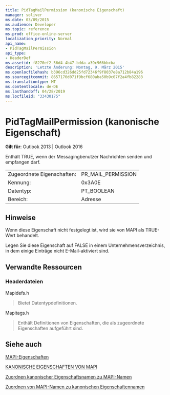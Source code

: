 ```yaml
---
title: PidTagMailPermission (kanonische Eigenschaft)
manager: soliver
ms.date: 03/09/2015
ms.audience: Developer
ms.topic: reference
ms.prod: office-online-server
localization_priority: Normal
api_name:
- PidTagMailPermission
api_type:
- HeaderDef
ms.assetid: f8270ef2-56d4-4b47-bdda-a39c966bbcba
description: 'Letzte Änderung: Montag, 9. März 2015'
ms.openlocfilehash: b396cd326dd25fd72346f9f8037e8a712b84a196
ms.sourcegitcommit: 8657170d071f9bcf680aba50b9c07f2a4fb82283
ms.translationtype: MT
ms.contentlocale: de-DE
ms.lasthandoff: 04/28/2019
ms.locfileid: "33430175"
---
```

# <a name="pidtagmailpermission-canonical-property"></a>PidTagMailPermission (kanonische Eigenschaft)

  
  
**Gilt für**: Outlook 2013 | Outlook 2016 
  
Enthält TRUE, wenn der Messagingbenutzer Nachrichten senden und empfangen darf. 
  
|||
|:-----|:-----|
|Zugeordnete Eigenschaften:  <br/> |PR_MAIL_PERMISSION  <br/> |
|Kennung:  <br/> |0x3A0E  <br/> |
|Datentyp:  <br/> |PT_BOOLEAN  <br/> |
|Bereich:  <br/> |Adresse  <br/> |
   
## <a name="remarks"></a>Hinweise

Wenn diese Eigenschaft nicht festgelegt ist, wird sie von MAPI als TRUE-Wert behandelt. 
  
Legen Sie diese Eigenschaft auf FALSE in einem Unternehmensverzeichnis, in dem einige Einträge nicht E-Mail-aktiviert sind. 
  
## <a name="related-resources"></a>Verwandte Ressourcen

### <a name="header-files"></a>Headerdateien

Mapidefs.h
  
> Bietet Datentypdefinitionen.
    
Mapitags.h
  
> Enthält Definitionen von Eigenschaften, die als zugeordnete Eigenschaften aufgeführt sind.
    
## <a name="see-also"></a>Siehe auch



[MAPI-Eigenschaften](mapi-properties.md)
  
[KANONISCHE EIGENSCHAFTEN VON MAPI](mapi-canonical-properties.md)
  
[Zuordnen kanonischer Eigenschaftsnamen zu MAPI-Namen](mapping-canonical-property-names-to-mapi-names.md)
  
[Zuordnen von MAPI-Namen zu kanonischen Eigenschaftennamen](mapping-mapi-names-to-canonical-property-names.md)

